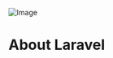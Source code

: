 
![Image](https://github.com/user-attachments/assets/fa1fbffc-ad26-4f97-ba48-dc2a8a2a8bb1)
# About Laravel
